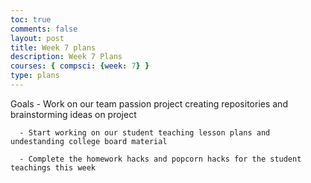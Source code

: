 ```yaml
---
toc: true
comments: false
layout: post
title: Week 7 plans
description: Week 7 Plans
courses: { compsci: {week: 7} }
type: plans
---
```


Goals
      - Work on our team passion project creating repositories and brainstorming ideas on project
      
      - Start working on our student teaching lesson plans and undestanding college board material
      
      - Complete the homework hacks and popcorn hacks for the student teachings this week
